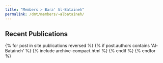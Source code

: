 ```yaml
---
title: "Members > Bara' Al-Bataineh"
permalink: /dmt/members/~albataineh/
---
```


## Recent Publications

{% for post in site.publications reversed %}
  {% if post.authors contains 'Al-Bataineh' %}
    {% include archive-compact.html %}
  {% endif %}
{% endfor %}
